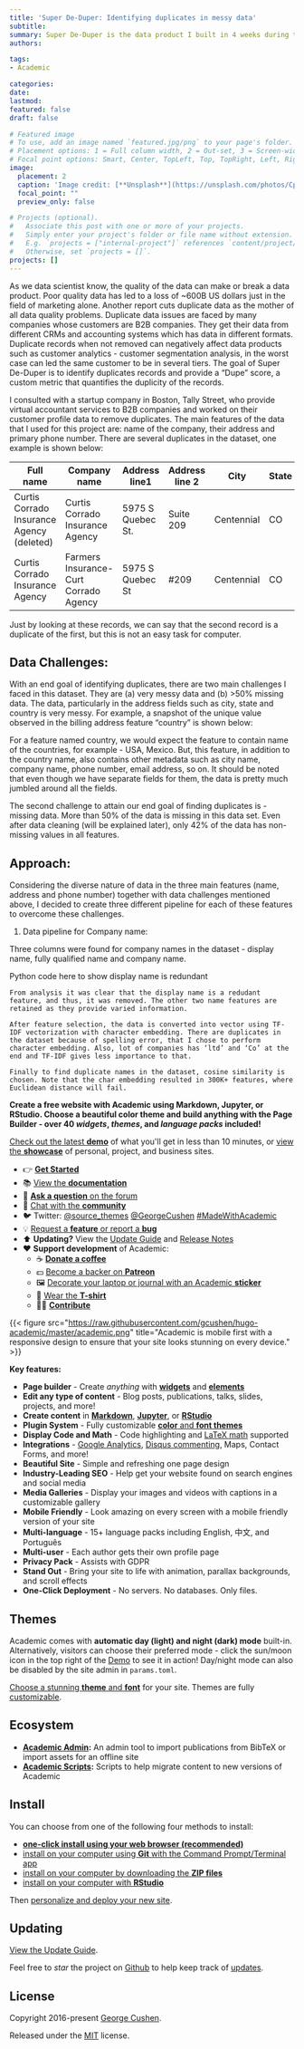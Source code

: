 ```yaml
---
title: 'Super De-Duper: Identifying duplicates in messy data'
subtitle: 
summary: Super De-Duper is the data product I built in 4 weeks during the insight data science fellowship
authors:

tags:
- Academic

categories:
date: 
lastmod: 
featured: false
draft: false

# Featured image
# To use, add an image named `featured.jpg/png` to your page's folder.
# Placement options: 1 = Full column width, 2 = Out-set, 3 = Screen-width
# Focal point options: Smart, Center, TopLeft, Top, TopRight, Left, Right, BottomLeft, Bottom, BottomRight
image:
  placement: 2
  caption: 'Image credit: [**Unsplash**](https://unsplash.com/photos/CpkOjOcXdUY)'
  focal_point: ""
  preview_only: false

# Projects (optional).
#   Associate this post with one or more of your projects.
#   Simply enter your project's folder or file name without extension.
#   E.g. `projects = ["internal-project"]` references `content/project/deep-learning/index.md`.
#   Otherwise, set `projects = []`.
projects: []
---
```



As we data scientist know, the quality of the data can make or break a data product. Poor quality data has led to a loss of ~600B US dollars just in the field of marketing alone. Another report cuts duplicate data as the mother of all data quality problems. Duplicate data issues are faced by many companies whose customers are B2B companies. They get their data from different CRMs and accounting systems which has data in different formats. Duplicate records when not removed can negatively affect data products such as customer analytics - customer segmentation analysis, in the worst case can led the same customer to be in several tiers. The goal of Super De-Duper is to identify duplicates records and provide a “Dupe” score, a custom metric that quantifies the duplicity of the records. 

I consulted with a startup company in Boston, Tally Street, who provide virtual accountant services to B2B companies and worked on their customer profile data to remove duplicates. The main features of the data that I used for this project are: name of the company, their address and primary phone number. There are several duplicates in the dataset, one example is shown below:

| Full name      | Company name | Address line1 | Address line 2 | City | State | Zipcode | Phone number |
| ----------- | ----------- | ----------- | ----------- | ----------- | ----------- | ----------- | ----------- |
| Curtis Corrado Insurance Agency (deleted) | Curtis Corrado Insurance Agency | 5975 S Quebec St. | Suite 209 | Centennial | CO | 80111 | (303) 220-7688 |
| Curtis Corrado Insurance Agency | Farmers Insurance-Curt Corrado Agency | 5975 S Quebec St | #209 | Centennial | CO | 80111 | 3032207688 |

Just by looking at these records, we can say that the second record is a duplicate of the first, but this is not an easy task for computer.

## Data Challenges:

With an end goal of identifying duplicates, there are two main challenges I faced in this dataset. They are (a) very messy data and (b) >50% missing data. The data, particularly in the address fields such as city, state and country is very messy. For example, a snapshot of the unique value observed in the billing address feature “country” is shown below: 




For a feature named country, we would expect the feature to contain name of the countries, for example - USA, Mexico. But, this feature, in addition to the country name, also contains other metadata such as city name, company name, phone number, email address, so on. It should be noted that even though we have separate fields for them, the data is pretty much jumbled around all the fields. 


The second challenge to attain our end goal of finding duplicates is - missing data. More than 50% of the data is missing in this data set. Even after data cleaning (will be explained later), only 42% of the data has non-missing values in all features. 

## Approach:

Considering the diverse nature of data in the three main features (name, address and phone number) together with data challenges mentioned above, I decided to create three different pipeline for each of these features to overcome these challenges.


1. Data pipeline for Company name: 
	
  Three columns were found for company names in the dataset - display name, fully qualified name and company name. 

Python code here to show display name is redundant

	From analysis it was clear that the display name is a redudant feature, and thus, it was removed. The other two name features are retained as they provide varied information. 

	After feature selection, the data is converted into vector using TF-IDF vectorization with character embedding. There are duplicates in the dataset because of spelling error, that I chose to perform character embedding. Also, lot of companies has ‘ltd’ and ‘Co’ at the end and TF-IDF gives less importance to that. 
	
	Finally to find duplicate names in the dataset, cosine similarity is chosen. Note that the char embedding resulted in 300K+ features, where Euclidean distance will fail. 



**Create a free website with Academic using Markdown, Jupyter, or RStudio. Choose a beautiful color theme and build anything with the Page Builder - over 40 _widgets_, _themes_, and _language packs_ included!**

[Check out the latest **demo**](https://academic-demo.netlify.com/) of what you'll get in less than 10 minutes, or [view the **showcase**](https://sourcethemes.com/academic/#expo) of personal, project, and business sites.

- 👉 [**Get Started**](#install)
- 📚 [View the **documentation**](https://sourcethemes.com/academic/docs/)
- 💬 [**Ask a question** on the forum](https://discourse.gohugo.io)
- 👥 [Chat with the **community**](https://spectrum.chat/academic)
- 🐦 Twitter: [@source_themes](https://twitter.com/source_themes) [@GeorgeCushen](https://twitter.com/GeorgeCushen) [#MadeWithAcademic](https://twitter.com/search?q=%23MadeWithAcademic&src=typd)
- 💡 [Request a **feature** or report a **bug**](https://github.com/gcushen/hugo-academic/issues)
- ⬆️ **Updating?** View the [Update Guide](https://sourcethemes.com/academic/docs/update/) and [Release Notes](https://sourcethemes.com/academic/updates/)
- :heart: **Support development** of Academic:
  - ☕️ [**Donate a coffee**](https://paypal.me/cushen)
  - 💵 [Become a backer on **Patreon**](https://www.patreon.com/cushen)
  - 🖼️ [Decorate your laptop or journal with an Academic **sticker**](https://www.redbubble.com/people/neutreno/works/34387919-academic)
  - 👕 [Wear the **T-shirt**](https://academic.threadless.com/)
  - :woman_technologist: [**Contribute**](https://sourcethemes.com/academic/docs/contribute/)

{{< figure src="https://raw.githubusercontent.com/gcushen/hugo-academic/master/academic.png" title="Academic is mobile first with a responsive design to ensure that your site looks stunning on every device." >}}

**Key features:**

- **Page builder** - Create *anything* with [**widgets**](https://sourcethemes.com/academic/docs/page-builder/) and [**elements**](https://sourcethemes.com/academic/docs/writing-markdown-latex/)
- **Edit any type of content** - Blog posts, publications, talks, slides, projects, and more!
- **Create content** in [**Markdown**](https://sourcethemes.com/academic/docs/writing-markdown-latex/), [**Jupyter**](https://sourcethemes.com/academic/docs/jupyter/), or [**RStudio**](https://sourcethemes.com/academic/docs/install/#install-with-rstudio)
- **Plugin System** - Fully customizable [**color** and **font themes**](https://sourcethemes.com/academic/themes/)
- **Display Code and Math** - Code highlighting and [LaTeX math](https://en.wikibooks.org/wiki/LaTeX/Mathematics) supported
- **Integrations** - [Google Analytics](https://analytics.google.com), [Disqus commenting](https://disqus.com), Maps, Contact Forms, and more!
- **Beautiful Site** - Simple and refreshing one page design
- **Industry-Leading SEO** - Help get your website found on search engines and social media
- **Media Galleries** - Display your images and videos with captions in a customizable gallery
- **Mobile Friendly** - Look amazing on every screen with a mobile friendly version of your site
- **Multi-language** - 15+ language packs including English, 中文, and Português
- **Multi-user** - Each author gets their own profile page
- **Privacy Pack** - Assists with GDPR
- **Stand Out** - Bring your site to life with animation, parallax backgrounds, and scroll effects
- **One-Click Deployment** - No servers. No databases. Only files.

## Themes

Academic comes with **automatic day (light) and night (dark) mode** built-in. Alternatively, visitors can  choose their preferred mode - click the sun/moon icon in the top right of the [Demo](https://academic-demo.netlify.com/) to see it in action! Day/night mode can also be disabled by the site admin in `params.toml`.

[Choose a stunning **theme** and **font**](https://sourcethemes.com/academic/themes/) for your site. Themes are fully [customizable](https://sourcethemes.com/academic/docs/customization/#custom-theme).

## Ecosystem

* **[Academic Admin](https://github.com/sourcethemes/academic-admin):** An admin tool to import publications from BibTeX or import assets for an offline site
* **[Academic Scripts](https://github.com/sourcethemes/academic-scripts):** Scripts to help migrate content to new versions of Academic

## Install

You can choose from one of the following four methods to install:

* [**one-click install using your web browser (recommended)**](https://sourcethemes.com/academic/docs/install/#install-with-web-browser)
* [install on your computer using **Git** with the Command Prompt/Terminal app](https://sourcethemes.com/academic/docs/install/#install-with-git)
* [install on your computer by downloading the **ZIP files**](https://sourcethemes.com/academic/docs/install/#install-with-zip)
* [install on your computer with **RStudio**](https://sourcethemes.com/academic/docs/install/#install-with-rstudio)

Then [personalize and deploy your new site](https://sourcethemes.com/academic/docs/get-started/).

## Updating

[View the Update Guide](https://sourcethemes.com/academic/docs/update/).

Feel free to *star* the project on [Github](https://github.com/gcushen/hugo-academic/) to help keep track of [updates](https://sourcethemes.com/academic/updates).

## License

Copyright 2016-present [George Cushen](https://georgecushen.com).

Released under the [MIT](https://github.com/gcushen/hugo-academic/blob/master/LICENSE.md) license.
